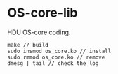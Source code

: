 # OS-core-lib

HDU OS-core coding.

```` shell
make // build
sudo insmod os_core.ko // install
sudo rmmod os_core.ko // remove
dmesg | tail // check the log
````
